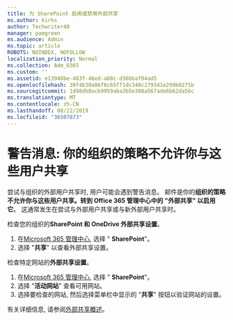 ```yaml
---
title: 为 SharePoint 启用或禁用外部共享
ms.author: kirks
author: Techwriter40
manager: pamgreen
ms.audience: Admin
ms.topic: article
ROBOTS: NOINDEX, NOFOLLOW
localization_priority: Normal
ms.collection: Adm_O365
ms.custom: ''
ms.assetid: e13940be-483f-46ed-a88c-d36bbaf04ad5
ms.openlocfilehash: 30f4b30a86f6c65ff1dc348c279341e299b0275b
ms.sourcegitcommit: 1d98db8acb9959aba3b5e308a567ade6b62da56c
ms.translationtype: MT
ms.contentlocale: zh-CN
ms.lasthandoff: 08/22/2019
ms.locfileid: "36507873"
---
```

# <a name="warning-message-your-organizations-policies-dont-allow-you-to-share-with-these-users"></a>警告消息: 你的组织的策略不允许你与这些用户共享

尝试与组织的外部用户共享时, 用户可能会遇到警告消息。 邮件是你的**组织的策略不允许你与这些用户共享。转到 Office 365 管理中心中的 "外部共享" 以启用它**。 这通常发生在尝试与外部用户共享或与新外部用户共享时。

检查您的组织的**SharePoint 和 OneDrive 外部共享设置**。

1. 在[Microsoft 365 管理中心](https://admin.microsoft.com/AdminPortal/Home#/homepage">https://admin.microsoft.com/), 选择 " **SharePoint**"。
3. 选择 "**共享**" 以查看外部共享设置。

检查特定网站的**外部共享设置**。

1. 在[Microsoft 365 管理中心](https://admin.microsoft.com/AdminPortal/Home#/homepage">https://admin.microsoft.com/), 选择 " **SharePoint**"。
2. 选择 "**活动网站**" 查看可用网站。
3. 选择要检查的网站, 然后选择菜单栏中显示的 "**共享**" 按钮以验证网站的设置。

有关详细信息, 请参阅[外部共享概述](https://docs.microsoft.com/sharepoint/external-sharing-overview)。